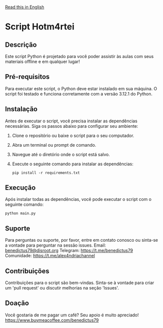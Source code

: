 [Read this in English](README.md)

# Script Hotm4rtei

## Descrição
Este script Python é projetado para você poder assistir às aulas com seus materiais offline e em qualquer lugar!

## Pré-requisitos
Para executar este script, o Python deve estar instalado em sua máquina. O script foi testado e funciona corretamente com a versão 3.12.1 do Python.

## Instalação
Antes de executar o script, você precisa instalar as dependências necessárias. Siga os passos abaixo para configurar seu ambiente:

1. Clone o repositório ou baixe o script para o seu computador.
2. Abra um terminal ou prompt de comando.
3. Navegue até o diretório onde o script está salvo.
4. Execute o seguinte comando para instalar as dependências:

   ```
   pip install -r requirements.txt
   ```

## Execução
Após instalar todas as dependências, você pode executar o script com o seguinte comando:

   ```
   python main.py
   ```

## Suporte
Para perguntas ou suporte, por favor, entre em contato conosco ou sinta-se a vontade para perguntar na sessão issues.
Email: benedictus79@disroot.org
Telegram: https://t.me/benedictus79
Comunidade: https://t.me/alex4ndriachannel

## Contribuições
Contribuições para o script são bem-vindas. Sinta-se à vontade para criar um 'pull request' ou discutir melhorias na seção 'Issues'.

## Doação
Você gostaria de me pagar um café? Seu apoio é muito apreciado!
https://www.buymeacoffee.com/benedictus79